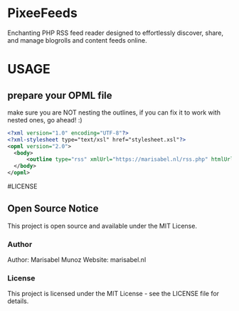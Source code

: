 # PixeeFeeds
Enchanting PHP RSS feed reader designed to effortlessly discover, share, and manage blogrolls and content feeds online. 


# USAGE

## prepare your OPML file

make sure you are NOT nesting the outlines, if you can fix it to work with nested ones, go ahead! :) 

```xml
<?xml version="1.0" encoding="UTF-8"?>
<?xml-stylesheet type="text/xsl" href="stylesheet.xsl"?>
<opml version="2.0">
  <body>
      <outline type="rss" xmlUrl="https://marisabel.nl/rss.php" htmlUrl="https://marisabel.nl" text="Marisabel Munoz" title="Marisabel Munoz"/>
  </body>
</opml>
```




#LICENSE

## Open Source Notice
This project is open source and available under the MIT License.

### Author
Author: Marisabel Munoz
Website: marisabel.nl

### License
This project is licensed under the MIT License - see the LICENSE file for details.
